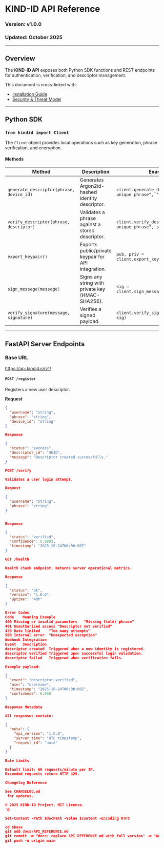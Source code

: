 ﻿# KIND-ID API Reference

### Version: v1.0.0  
### Updated: October 2025  

---

## Overview
The **KIND-ID API** exposes both Python SDK functions and REST endpoints for authentication, verification, and descriptor management.

This document is cross-linked with:  
- [Installation Guide](INSTALLATION_GUIDE.md)  
- [Security & Threat Model](SECURITY_AND_THREAT_MODEL.md)  

---

## Python SDK

### `from kindid import Client`

The `Client` object provides local operations such as key generation, phrase verification, and encryption.

#### Methods

| Method | Description | Example |
|---------|--------------|----------|
| `generate_descriptor(phrase, device_id)` | Generates Argon2id-hashed identity descriptor. | `client.generate_descriptor("my unique phrase", "device123")` |
| `verify_descriptor(phrase, descriptor)` | Validates a phrase against a stored descriptor. | `client.verify_descriptor("my unique phrase", stored_descriptor)` |
| `export_keypair()` | Exports public/private keypair for API integration. | `pub, priv = client.export_keypair()` |
| `sign_message(message)` | Signs any string with private key (HMAC-SHA256). | `sig = client.sign_message("payload")` |
| `verify_signature(message, signature)` | Verifies a signed payload. | `client.verify_signature("payload", sig)` |

---

## FastAPI Server Endpoints

### Base URL
https://api.kindid.io/v1/

#### `POST /register`
Registers a new user descriptor.

**Request**
```json
{
  "username": "string",
  "phrase": "string",
  "device_id": "string"
}

Response

{
  "status": "success",
  "descriptor_id": "UUID",
  "message": "Descriptor created successfully."
}

POST /verify

Validates a user login attempt.

Request

{
  "username": "string",
  "phrase": "string"
}


Response

{
  "status": "verified",
  "confidence": 0.9992,
  "timestamp": "2025-10-24T00:00:00Z"
}

GET /health

Health check endpoint. Returns server operational metrics.

Response

{
  "status": "ok",
  "version": "1.0.0",
  "uptime": "48h"
}

Error Codes
Code	Meaning	Example
400	Missing or invalid parameters	"Missing field: phrase"
401	Unauthorized access	"Descriptor not verified"
429	Rate limited	"Too many attempts"
500	Internal error	"Unexpected exception"
Webhook Integration
Event	Description
descriptor.created	Triggered when a new identity is registered.
descriptor.verified	Triggered upon successful login validation.
descriptor.failed	Triggered when verification fails.

Example payload:

{
  "event": "descriptor.verified",
  "user": "username",
  "timestamp": "2025-10-24T00:00:00Z",
  "confidence": 0.998
}

Response Metadata

All responses contain:

{
  "meta": {
    "api_version": "1.0.0",
    "server_time": "UTC timestamp",
    "request_id": "uuid"
  }
}

Rate Limits

Default limit: 60 requests/minute per IP.
Exceeded requests return HTTP 429.

Changelog Reference

See CHANGELOG.md
 for updates.

© 2025 KIND-ID Project. MIT License.
'@

Set-Content -Path $docPath -Value $content -Encoding UTF8

cd $base
git add docs\API_REFERENCE.md
git commit -m "docs: replace API_REFERENCE.md with full version" -m "Adds all endpoint, SDK, webhook, and error documentation for KIND-ID v1.0.0."
git push -u origin main
